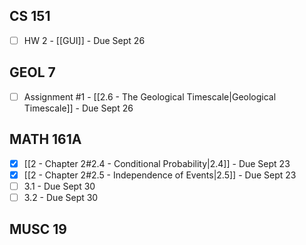## CS 151

- [ ] HW 2 - [[GUI]] - Due Sept 26
## GEOL 7

- [ ] Assignment #1 - [[2.6 - The Geological Timescale|Geological Timescale]] - Due Sept 26
## MATH 161A

- [x] [[2 - Chapter 2#2.4 - Conditional Probability|2.4]] - Due Sept 23
- [x] [[2 - Chapter 2#2.5 - Independence of Events|2.5]] - Due Sept 23
- [ ] 3.1 - Due Sept 30
- [ ] 3.2 - Due Sept 30
## MUSC 19

